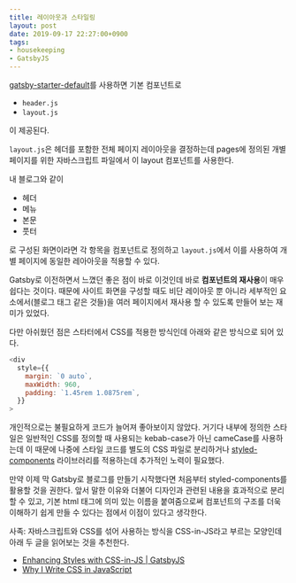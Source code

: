 ```yaml
---
title: 레이아웃과 스타일링
layout: post
date: 2019-09-17 22:27:00+0900
tags:
- housekeeping
- GatsbyJS
---
```


[gatsby-starter-default](https://www.gatsbyjs.org/starters/gatsbyjs/gatsby-starter-default/)를 사용하면 기본 컴포넌트로

* `header.js`
* `layout.js`

이 제공된다.

`layout.js`은 헤더를 포함한 전체 페이지 레이아웃을 결정하는데 pages에 정의된 개별 페이지를 위한 자바스크립트 파일에서 이 layout 컴포넌트를 사용한다.

내 블로그와 같이

* 헤더
* 메뉴
* 본문
* 풋터

로 구성된 화면이라면 각 항목을 컴포넌트로 정의하고 `layout.js`에서 이를 사용하여 개별 페이지에 동일한 레아아웃을 적용할 수 있다.

Gatsby로 이전하면서 느꼈던 좋은 점이 바로 이것인데 바로 **컴포넌트의 재사용**이 매우 쉽다는 것이다. 때문에 사이트 화면을 구성할 때도 비단 레이아웃 뿐 아니라 세부적인 요소에서(블로그 태그 같은 것들)을 여러 페이지에서 재사용 할 수 있도록 만들어 보는 재미가 있었다.

다만 아쉬웠던 점은 스타터에서 CSS를 적용한 방식인데 아래와 같은 방식으로 되어 있다.

```javascript
<div
  style={{
    margin: `0 auto`,
    maxWidth: 960,
    padding: `1.45rem 1.0875rem`,
  }}
>
```

개인적으로는 불필요하게 코드가 늘어져 좋아보이지 않았다. 거기다 내부에 정의한 스타일은 일반적인 CSS를 정의할 때 사용되는 kebab-case가 아닌 cameCase를 사용하는데 이 때문에 나중에 스타일 코드를 별도의 CSS 파일로 분리하거나 [styled-components](https://www.styled-components.com/) 라이브러리를 적용하는데 추가적인 노력이 필요했다.

만약 이제 막 Gatsby로 블로그를 만들기 시작했다면 처음부터 styled-components를 활용할 것을 권한다. 앞서 말한 이유와 더불어 디자인과 관련된 내용을 효과적으로 분리할 수 있고, 기본 html 태그에 의미 있는 이름을 붙여줌으로써 컴포넌트의 구조를 더욱 이해하기 쉽게 만들 수 있다는 점에서 이점이 있다고 생각한다.

사족: 자바스크립트와 CSS를 섞어 사용하는 방식을 CSS-in-JS라고 부르는 모양인데 아래 두 글을 읽어보는 것을 추천한다.

* [Enhancing Styles with CSS-in-JS | GatsbyJS](https://www.gatsbyjs.org/docs/css-in-js/)
* [Why I Write CSS in JavaScript](https://mxstbr.com/thoughts/css-in-js/)
